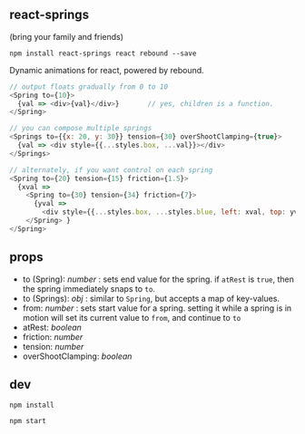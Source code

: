 react-springs
---

(bring your family and friends)

`npm install react-springs react rebound --save`

Dynamic animations for react, powered by rebound.

```js
// output floats gradually from 0 to 10
<Spring to={10}>
  {val => <div>{val}</div>}       // yes, children is a function.
</Spring>

// you can compose multiple springs
<Springs to={{x: 20, y: 30}} tension={30} overShootClamping={true}>
  {val => <div style={{...styles.box, ...val}}></div>
</Springs>

// alternately, if you want control on each spring
<Spring to={20} tension={15} friction={1.5}>
  {xval =>
    <Spring to={30} tension={34} friction={7}>
      {yval =>
        <div style={{...styles.box, ...styles.blue, left: xval, top: yval}}/> }
    </Spring> }
</Spring>
```

props
---

- to (Spring): *number* : sets end value for the spring. if `atRest` is `true`, then the spring immediately snaps to `to`.
- to (Springs): *obj* : similar to `Spring`, but accepts a map of key-values.
- from: *number* : sets start value for a spring. setting it while a spring is in motion will set its current value to `from`, and continue to `to`
- atRest: *boolean*
- friction: *number*
- tension: *number*
- overShootClamping: *boolean*

dev
---

`npm install`

`npm start`